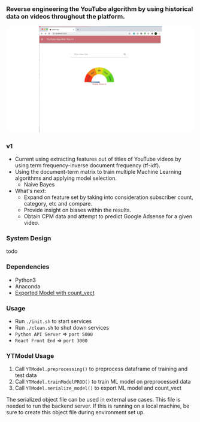 
### Reverse engineering the YouTube algorithm by using historical data on videos throughout the platform. 

![Alt Text](https://github.com/devalparikh/YouTubeAlgorithmTool/blob/master/YTATGIF.gif?raw=true)

### v1
- Current using extracting features out of titles of YouTube videos by using term frequency-inverse document frequency (tf-idf). 
- Using the document-term matrix to train multiple Machine Learning algorithms and applying model selection.
  - Naive Bayes
- What's next:
  - Expand on feature set by taking into consideration subscriber count, category, etc and compare.
  - Provide insight on biases within the results.
  - Obtain CPM data and attempt to predict Google Adsense for a given video.

### System Design
todo

### Dependencies
- Python3
- Anaconda
- [Exported Model with count_vect](#ytmodel-usage)

### Usage
- Run `./init.sh` to start services
- Run `./clean.sh` to shut down services
- `Python API Server` => `port 5000`
- `React Front End` => `port 3000`



### YTModel Usage
1. Call `YTModel.preprocessing()` to preprocess dataframe of training and test data
2. Call `YTModel.trainModelPROD()` to train ML model on preprocessed data
3. Call `YTModel.serialize_model()` to export ML model and count_vect

The serialized object file can be used in external use cases. This file is needed to run the backend server. If this is running on a local machine, be sure to create this object file during environment set up.

